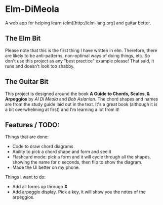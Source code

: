 # Elm-DiMeola

A web app for helping learn (elm)[http://elm-lang.org] and guitar better.

## The Elm Bit

Please note that this is the first thing I have written in elm. Therefore, there
are likely to be anti-patterns, non-optimal ways of doing things, etc. So don't
use this project as any "best practice" example please! That said, it runs and
doesn't look too shabby.

## The Guitar Bit

This project is designed around the book __A Guide to Chords, Scales, &
Arpeggios__ by _Al Di Meola_ and _Bob Aslanian_. The chord shapes and names
are from the study guide laid out in the text. It's a great book (although it
is a bit overwhelming at first) and I'm learning a lot from it!


## Features / TODO:

Things that are done:

- Code to draw chord diagrams
- Ability to pick a chord shape and form and see it
- Flashcard mode: pick a form and it will cycle through all the shapes, showing the name for _n_ seconds, then flip to show the diagram.
- Made the UI better on my phone.

Things I want to do:

- Add all forms up through __X__
- Add arpeggio display. Pick a key, it will show you the notes of the arpeggios.
